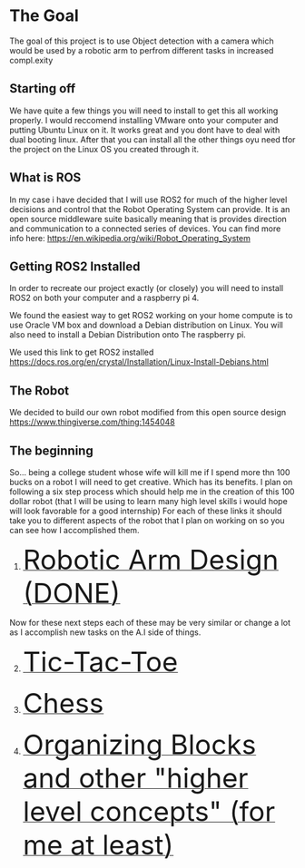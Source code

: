 # The Goal

The goal of this project is to use Object detection with a camera which would be used by a robotic arm to perfrom different tasks in increased compl.exity

## Starting off
We have quite a few things you will need to install to get this all working properly. 
I would reccomend installing VMware onto your computer and putting Ubuntu Linux on it. It works great and you dont have to deal with dual booting linux. After that you can install all the other things oyu need tfor the project on the Linux OS you created through it.

## What is ROS
In my case i have decided that I will use ROS2 for much of the higher level decisions and control that the Robot Operating System can provide. It is an open source middleware suite basically meaning that is provides direction and communication to a connected series of devices. You can find more info here: https://en.wikipedia.org/wiki/Robot_Operating_System

## Getting ROS2 Installed

In order to recreate our project exactly (or closely) you will need to install ROS2 on both your computer and a raspberry pi 4. 

We found the easiest way to get ROS2 working on your home compute is to use Oracle VM box and download a Debian distribution on Linux. You will also need to install a Debian Distribution onto The raspberry pi.

We used this link to get ROS2 installed 
https://docs.ros.org/en/crystal/Installation/Linux-Install-Debians.html

## The Robot
We decided to build our own robot modified from this open source design https://www.thingiverse.com/thing:1454048




## The beginning
So... being a college student whose wife will kill me if I spend more thn 100 bucks on a robot I will need to get creative. Which has its benefits. I plan on following 
a six step process which should help me in the creation of this 100 dollar robot (that I will be using to learn many high level skills i would hope will look favorable for a good internship)
For each of these links it should take you to different aspects of the robot that I plan on working on so you can see how I accomplished them.

1. [ <font size="30"> Robotic Arm Design (DONE)</font>](RAD.md)

Now for these next steps each of these may be very similar or change a lot as I accomplish new tasks on the A.I side of things.

2. [ <font size="30"> Tic-Tac-Toe </font>](tictactoe_bot/tictactoe.md) 

3. [ <font size="30"> Chess </font>](chess_bot/chess.md)   

4. [ <font size="30"> Organizing Blocks and other "higher level concepts" (for me at least) </font>](complesROS_bot/blocks.md) 
